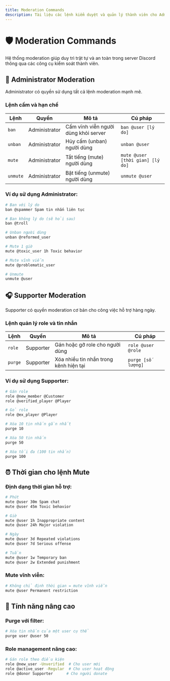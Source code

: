 ```yaml
---
title: Moderation Commands
description: Tài liệu các lệnh kiểm duyệt và quản lý thành viên cho Administrator và Supporter
---
```


# 🛡️ Moderation Commands

Hệ thống moderation giúp duy trì trật tự và an toàn trong server Discord thông qua các công cụ kiểm soát thành viên.

## 👑 Administrator Moderation

<span className="badge badge-admin">Administrator</span> có quyền sử dụng tất cả lệnh moderation mạnh mẽ.

### Lệnh cấm và hạn chế

<table className="command-table">
  <thead>
    <tr>
      <th>Lệnh</th>
      <th>Quyền</th>
      <th>Mô tả</th>
      <th>Cú pháp</th>
    </tr>
  </thead>
  <tbody>
    <tr>
      <td><code>ban</code></td>
      <td>Administrator</td>
      <td>Cấm vĩnh viễn người dùng khỏi server</td>
      <td><code>ban @user [lý do]</code></td>
    </tr>
    <tr>
      <td><code>unban</code></td>
      <td>Administrator</td>
      <td>Hủy cấm (unban) người dùng</td>
      <td><code>unban @user</code></td>
    </tr>
    <tr>
      <td><code>mute</code></td>
      <td>Administrator</td>
      <td>Tắt tiếng (mute) người dùng</td>
      <td><code>mute @user [thời gian] [lý do]</code></td>
    </tr>
    <tr>
      <td><code>unmute</code></td>
      <td>Administrator</td>
      <td>Bật tiếng (unmute) người dùng</td>
      <td><code>unmute @user</code></td>
    </tr>
  </tbody>
</table>

### Ví dụ sử dụng Administrator:

```bash
# Ban với lý do
ban @spammer Spam tin nhắn liên tục

# Ban không lý do (sẽ hỏi sau)
ban @troll

# Unban người dùng
unban @reformed_user

# Mute 1 giờ
mute @toxic_user 1h Toxic behavior

# Mute vĩnh viễn
mute @problematic_user

# Unmute
unmute @user
```

## 🎧 Supporter Moderation

<span className="badge badge-supporter">Supporter</span> có quyền moderation cơ bản cho công việc hỗ trợ hàng ngày.

### Lệnh quản lý role và tin nhắn

<table className="command-table">
  <thead>
    <tr>
      <th>Lệnh</th>
      <th>Quyền</th>
      <th>Mô tả</th>
      <th>Cú pháp</th>
    </tr>
  </thead>
  <tbody>
    <tr>
      <td><code>role</code></td>
      <td>Supporter</td>
      <td>Gán hoặc gỡ role cho người dùng</td>
      <td><code>role @user @role</code></td>
    </tr>
    <tr>
      <td><code>purge</code></td>
      <td>Supporter</td>
      <td>Xóa nhiều tin nhắn trong kênh hiện tại</td>
      <td><code>purge [số lượng]</code></td>
    </tr>
  </tbody>
</table>

### Ví dụ sử dụng Supporter:

```bash
# Gán role
role @new_member @Customer
role @verified_player @Player

# Gỏ role
role @ex_player @Player

# Xóa 10 tin nhắn gần nhất
purge 10

# Xóa 50 tin nhắn
purge 50

# Xóa tối đa (100 tin nhắn)
purge 100
```

## ⏰ Thời gian cho lệnh Mute

### Định dạng thời gian hỗ trợ:

```bash
# Phút
mute @user 30m Spam chat
mute @user 45m Toxic behavior

# Giờ  
mute @user 1h Inappropriate content
mute @user 24h Major violation

# Ngày
mute @user 3d Repeated violations
mute @user 7d Serious offense

# Tuần
mute @user 1w Temporary ban
mute @user 2w Extended punishment
```

### Mute vĩnh viễn:

```bash
# Không chỉ định thời gian = mute vĩnh viễn
mute @user Permanent restriction
```

## 🔧 Tính năng nâng cao

### Purge với filter:

```bash
# Xóa tin nhắn của một user cụ thể
purge user @user 50
```

### Role management nâng cao:

```bash
# Gán role theo điều kiện
role @new_user -Unverified  # Cho user mới
role @active_user -Regular  # Cho user hoạt động
role @donor Supporter      # Cho người donate
```